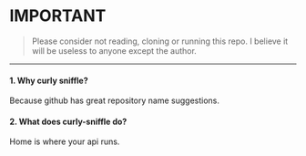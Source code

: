 # IMPORTANT
> Please consider not reading, cloning or running this repo. I believe it will be useless to anyone except the author.

---

#### 1. Why curly sniffle?
Because github has great repository name suggestions.

#### 2. What does curly-sniffle do?
Home is where your api runs.

